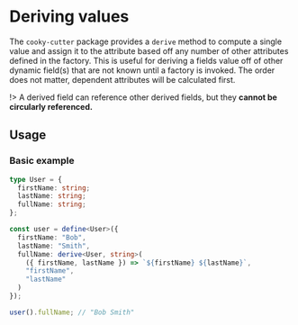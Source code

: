 # Deriving values

The `cooky-cutter` package provides a `derive` method to compute a single value
and assign it to the attribute based off any number of other attributes defined
in the factory. This is useful for deriving a fields value off of other dynamic
field(s) that are not known until a factory is invoked. The order does not
matter, dependent attributes will be calculated first.

!> A derived field can reference other derived fields, but they **cannot be
circularly referenced.**

## Usage

### Basic example

```typescript
type User = {
  firstName: string;
  lastName: string;
  fullName: string;
};

const user = define<User>({
  firstName: "Bob",
  lastName: "Smith",
  fullName: derive<User, string>(
    ({ firstName, lastName }) => `${firstName} ${lastName}`,
    "firstName",
    "lastName"
  )
});

user().fullName; // "Bob Smith"
```

